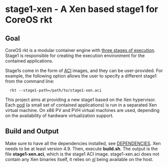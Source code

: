 # stage1-xen - A Xen based stage1 for CoreOS rkt

## Goal

CoreOS rkt is a modular container engine with [three stages of execution](https://coreos.com/rkt/docs/latest/devel/stage1-implementors-guide.html). Stage1 is responsible for creating the execution environment for the contained applications.

Stage1s come in the form of [ACI](https://github.com/appc/spec) images, and they can be user-provided. For example, the following option allows the user to specify a different stage1 from the command line:
```
  rkt --stage1-path=/path/to/stage1-xen.aci
```
This project aims at providing a new stage1 based on the Xen hypervisor. Each [pod](https://coreos.com/rkt/docs/latest/subcommands/run.html#run-multiple-applications-in-the-same-pod) (a small set of contained applications) is run in a separated Xen virtual machine. On x86 PV and PVH virtual machines are used, depending on the availability of hardware virtualization support.


## Build and Output

Make sure to have all the dependencies installed, see [DEPENDENCIES](DEPENDENCIES). Xen needs to be at least version 4.9. Then, execute **build.sh**. The output is the file **stage1-xen.aci**, which is the stage1 ACI image. stage1-xen.aci does not contain any Xen binaries itself, it relies on [xl](https://xenbits.xen.org/docs/unstable/man/xl.1.html) being available on the host.
